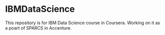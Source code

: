 # IBMDataScience

This repository is for IBM Data Science course in Coursera.
Working on it as a poart of SPARCS in Accenture.
